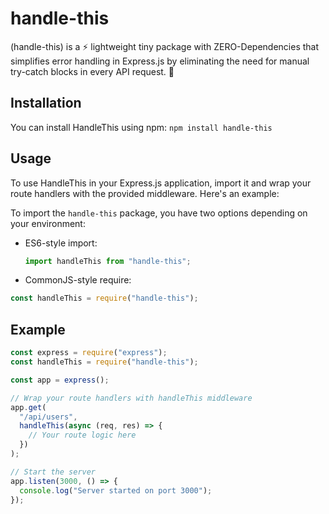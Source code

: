 # handle-this

(handle-this) is a ⚡️ lightweight tiny package with ZERO-Dependencies that simplifies error handling in Express.js by eliminating the need for manual try-catch blocks in every API request. 🚀

## Installation

You can install HandleThis using npm:
`npm install handle-this`

## Usage

To use HandleThis in your Express.js application, import it and wrap your route handlers with the provided middleware. Here's an example:

To import the `handle-this` package, you have two options depending on your environment:

- ES6-style import:

  ```javascript
  import handleThis from "handle-this";
  ```

- CommonJS-style require:

```javascript
const handleThis = require("handle-this");
```

## Example

```javascript
const express = require("express");
const handleThis = require("handle-this");

const app = express();

// Wrap your route handlers with handleThis middleware
app.get(
  "/api/users",
  handleThis(async (req, res) => {
    // Your route logic here
  })
);

// Start the server
app.listen(3000, () => {
  console.log("Server started on port 3000");
});
```
